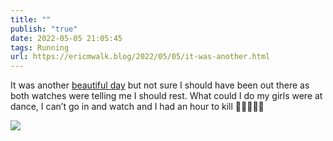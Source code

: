 ```yaml
---
title: ""
publish: "true"
date: 2022-05-05 21:05:45
tags: Running
url: https://ericmwalk.blog/2022/05/05/it-was-another.html
---
```


It was another [beautiful day](http://www.strava.com/activities/7094706499) but not sure I should have been out there as both watches were telling me I should rest. What could I do my girls were at dance, I can’t go in and watch and I had an hour to kill 🤷‍♂️🏃🏻‍♂️


![](https://ericmwalk.blog/uploads/2022/1e632e5114.jpg)